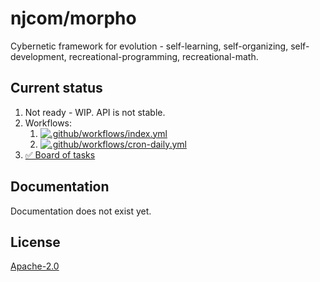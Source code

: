 # njcom/morpho

Cybernetic framework for evolution - self-learning, self-organizing, self-development, recreational-programming, recreational-math.

## Current status

1. Not ready - WIP. API is not stable.
1. Workflows:
    1. [![.github/workflows/index.yml](https://github.com/njcom/framework/actions/workflows/index.yml/badge.svg)](https://github.com/njcom/framework/actions/workflows/index.yml)
    1. [![.github/workflows/cron-daily.yml](https://github.com/njcom/framework/actions/workflows/cron-daily.yml/badge.svg)](https://github.com/njcom/framework/actions/workflows/cron-daily.yml)
1. [✅ Board of tasks](https://github.com/orgs/njcom/projects/9)

## Documentation

Documentation does not exist yet.

## License

[Apache-2.0](LICENSE)
